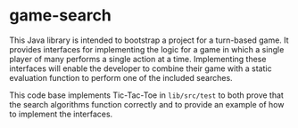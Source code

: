 # game-search

This Java library is intended to bootstrap a project for a turn-based game.  It provides interfaces for implementing the
logic for a game in which a single player of many performs a single action at a time.  Implementing these interfaces
will enable the developer to combine their game with a static evaluation function to perform one of the included
searches.

This code base implements Tic-Tac-Toe in `lib/src/test` to both prove that the search algorithms function correctly and
to provide an example of how to implement the interfaces.